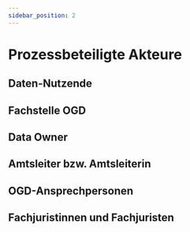 ```yaml
---
sidebar_position: 2
---
```


# Prozessbeteiligte Akteure

## Daten-Nutzende

## Fachstelle OGD

## Data Owner

## Amtsleiter bzw. Amtsleiterin

## OGD-Ansprechpersonen

## Fachjuristinnen und Fachjuristen